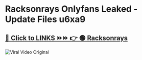 
 # Racksonrays Onlyfans Leaked - Update Files u6xa9

## <h2><a href="https://clipsfans.com/Racksonrays&ref=git">🔗 Click to LINKS ⏩⏩ 👉 🟢 Racksonrays </a></h2>

<a href="https://clipsfans.com/Racksonrays&ref=git" rel="nofollow" data-target="animated-image.originalLink"><img src="https://i.ibb.co.com/xMMVF88/686577567.gif" alt="Viral Video Original" style="max-width: 100%; display: inline-block;" data-target="animated-image.originalImage"></a>

